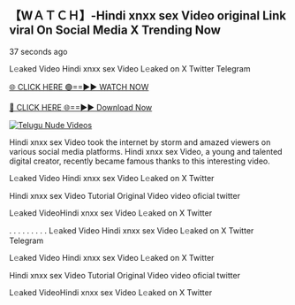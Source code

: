## 【﻿WＡＴＣＨ】-Hindi xnxx sex Video original Link viral On Social Media X Trending Now


37 seconds ago

L𝚎aked Video Hindi xnxx sex Video L𝚎aked on X Twitter Telegram

[🌐 CLICK HERE 🟢==►► WATCH NOW](https://azvirallink.blogspot.com/2025/01/viral-video-new-year-2025.html)

[🔴 CLICK HERE 🌐==►► Download Now](https://azvirallink.blogspot.com/2025/01/viral-video-new-year-2025.html)

[![Telugu Nude Videos](https://i.imgur.com/6ooyjBv.gif)](https://azvirallink.blogspot.com/2025/01/viral-video-new-year-2025.html)

Hindi xnxx sex Video took the internet by storm and amazed viewers on various social media platforms. Hindi xnxx sex Video, a young and talented digital creator, recently became famous thanks to this interesting video.

L𝚎aked Video Hindi xnxx sex Video L𝚎aked on X Twitter

Hindi xnxx sex Video Tutorial Original Video video oficial twitter

L𝚎aked VideoHindi xnxx sex Video L𝚎aked on X Twitter

. . . . . . . . . L𝚎aked Video Hindi xnxx sex Video L𝚎aked on X Twitter Telegram

L𝚎aked Video Hindi xnxx sex Video L𝚎aked on X Twitter

Hindi xnxx sex Video Tutorial Original Video video oficial twitter

L𝚎aked VideoHindi xnxx sex Video L𝚎aked on X Twitter